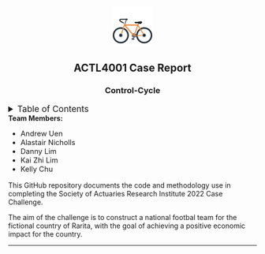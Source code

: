 <!-- PROJECT LOGO -->
<div align="center">
  <img src="images/cycle.png" alt="Logo" width="80" height="80">

  <h2 align="center">ACTL4001 Case Report</h2>

  <h3 align="center">Control-Cycle</h3>
</div>

<!-- TABLE OF CONTENTS -->
<details>
  <summary style = "font-size:13pt;">Table of Contents</summary>
  <ol>
    <li>
      <a href="#about-the-project">About The Project</a>
      <ul>
        <li><a href="#built-with">Built With</a></li>
      </ul>
    </li>
    <li>
      <a href="#getting-started">Getting Started</a>
      <ul>
        <li><a href="#prerequisites">Prerequisites</a></li>
        <li><a href="#installation">Installation</a></li>
      </ul>
    </li>
    <li><a href="#usage">Usage</a></li>
    <li><a href="#roadmap">Roadmap</a></li>
    <li><a href="#contributing">Contributing</a></li>
    <li><a href="#license">License</a></li>
    <li><a href="#contact">Contact</a></li>
    <li><a href="#acknowledgments">Acknowledgments</a></li>
  </ol>
</details>

<div>
  <strong>Team Members:</strong>

  <ul style = "font-size:11pt">
  <li>Andrew Uen</li>
  <li>Alastair Nicholls</li>
  <li>Danny Lim</li>
  <li>Kai Zhi Lim</li>
  <li>Kelly Chu</li>
  </ul>
</div>

This GitHub repository documents the code and methodology use in completing the Society of Actuaries Research Institute 2022 Case Challenge. 

The aim of the challenge is to construct a national footbal team for the fictional country of Rarita, with the goal of achieving a positive economic impact for the country.

---


